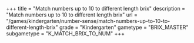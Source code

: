 +++
title = "Match numbers up to 10 to different length brix"
description = "Match numbers up to 10 to different length brix"
url = "/games/kindergarten/number-sense/match-numbers-up-to-10-to-different-length-brix"
grade = "Kindergarten"
gametype = "BRIX_MASTER"
subgametype = "K_MATCH_BRIX_TO_NUM"
+++